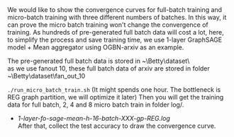 ##
###
We would like to show the convergence curves for full-batch training and micro-batch training with three different numbers of batches.
In this way, it can prove the micro batch training won't change the convergence of training.
As hundreds of pre-generated full batch data will cost a lot, here, to simplify the process and save training time, we use 1-layer GraphSAGE model + Mean aggregator using OGBN-arxiv as an example.  

The pre-generated full batch data is stored in ~\Betty\dataset\  
as we use fanout 10, these full batch data of arxiv are stored in folder  ~\Betty\dataset\fan_out_10  

`./run_micro_batch_train.sh` (It might spends one hour. The bottleneck is REG graph partition,  we will optimize it later)
Then you will get the training data for full batch, 2, 4 and 8 micro batch train in folder log/.  
- *1-layer-fo-sage-mean-h-16-batch-XXX-gp-REG.log*  
After that, collect the test accuracy to draw the convergence curve. 
